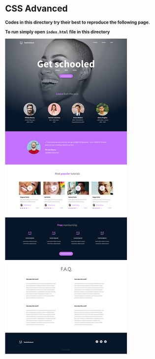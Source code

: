 # CSS Advanced

**Codes in this directory try their best to reproduce the following page.**

**To run simply open `index.html` file in this directory**

![Output page](https://github.com/urbanishimwe/alx_html_css/blob/main/css_advanced/output.jpg?raw=true)